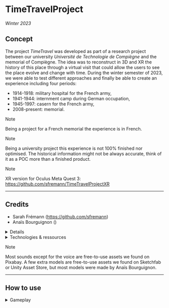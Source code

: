 # TimeTravelProject

*Winter 2023*

## Concept

The project *TimeTravel* was developed as part of a research project between our university *Université de Technologie de Compiègne* and the memorial of Compiègne. The idea was to reconstruct in 3D and XR the history of this place through a virtual visit that could allow the users to see the place evolve and change with time. During the winter semester of 2023, we were able to test different approaches and finally be able to create an experience including four periods: 
- 1914-1918: military hospital for the French army,
- 1941-1944: internment camp during German occupation,
- 1945-1997: casern for the French army,
- 2008-present: memorial.

> [!NOTE]  
> Being a project for a French memorial the experience is in French.

> [!NOTE]  
> Being a university project this experience is not 100% finished nor optimised. The historical information might not be always accurate, think of it as a POC more than a finished product.

> [!NOTE] 
> XR version for Oculus Meta Quest 3: https://github.com/sfremann/TimeTravelProjectXR

---

## Credits

- Sarah Frémann (https://github.com/sfremann) 
- Anaïs Bourguignon ()

<details>
  <summary>Details</summary>

  ### Design & Writing
  
  - Scenario: Sarah Frémann & Anaïs Bourguignon
  - Dialogue: Sarah Frémann
  - Historical research: Sarah Frémann & Anaïs Bourguignon

  ![image](ReadMeResources/Plan.png)

  ### Programming & Engineering
  
  - Gameplay: Sarah Frémann
  - Environment behavior: Sarah Frémann
  - Putting things together/ Solving conflict: mostly Sarah Frémann with help from Anaïs Bourguignon
  - Testing/ Debug: mostly Sarah Frémann with help from Anaïs Bourguignon
  
  ### Visuals
  
  - Effects & transitions / shaders: Sarah Frémann
  - Models & environment: Anaïs Bourguignon

  ![image](ReadMeResources/Shader.png)
  
  ### Audio 
  
  - Sound selection: Sarah Frémann & Anaïs Bourguignon
  - Effects & transitions: Sarah Frémann
  - Voice & recording: Sarah Frémann

  ![image](ReadMeResources/SoundZones.png)

</details>

<details>
  <summary>Technologies & ressources</summary>

  - Unity 2022.3.4f1
  - Audacity
  - Blender
</details>

> [!NOTE] 
> Most sounds except for the voice are free-to-use assets we found on Pixabay. A few extra models are free-to-use assets we found on Sketchfab or Unity Asset Store, but most models were made by Anaïs Bourguignon.

---

## How to use

<details>
  <summary>Gameplay</summary>

  The game is developed for Windows using a mouse and a keyboard. 
  
  You can move inside the game using ZQSD. You can reorient the camera with the mouse. 
  
  If you move inside a green or yellow glowing circle you will be able to listen to some historical information. If the voice stops and you move out of the circle it will turn blue, meaning there is nothing left to listen in this zone. If you step out of the circle while the audio is playing the circle will remain yellow, meaning you can get inside again to finish the audio you started. A green zone is a zone you have never been in yet. Once all zones are either yellow or blue you can come closer to the picture close to the window and move to the next period.
  
  Press Esc to quit the application.

</details>